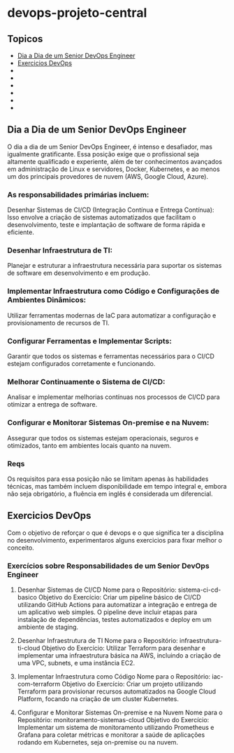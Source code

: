 # devops-projeto-central

## Topicos
- [Dia a Dia de um Senior DevOps Engineer](#Dia-a-Dia-de-um-Senior-DevOps-Engineer)
- [Exercicios DevOps](#Exercicios-DevOps)
- [](#)
- [](#)
- [](#)
- [](#)
- [](#)
- [](#)


## Dia a Dia de um Senior DevOps Engineer
O dia a dia de um Senior DevOps Engineer, é intenso e desafiador, mas igualmente gratificante. Essa posição exige que o profissional seja altamente qualificado e experiente, além de ter conhecimentos avançados em administração de Linux e servidores, Docker, Kubernetes, e ao menos um dos principais provedores de nuvem (AWS, Google Cloud, Azure).

### As responsabilidades primárias incluem:
Desenhar Sistemas de CI/CD (Integração Contínua e Entrega Contínua): Isso envolve a criação de sistemas automatizados que facilitam o desenvolvimento, teste e implantação de software de forma rápida e eficiente.

### Desenhar Infraestrutura de TI: 
Planejar e estruturar a infraestrutura necessária para suportar os sistemas de software em desenvolvimento e em produção.

### Implementar Infraestrutura como Código e Configurações de Ambientes Dinâmicos: 
Utilizar ferramentas modernas de IaC para automatizar a configuração e provisionamento de recursos de TI.

### Configurar Ferramentas e Implementar Scripts: 
Garantir que todos os sistemas e ferramentas necessários para o CI/CD estejam configurados corretamente e funcionando.

### Melhorar Continuamente o Sistema de CI/CD: 
Analisar e implementar melhorias contínuas nos processos de CI/CD para otimizar a entrega de software.

### Configurar e Monitorar Sistemas On-premise e na Nuvem: 
Assegurar que todos os sistemas estejam operacionais, seguros e otimizados, tanto em ambientes locais quanto na nuvem.

### Reqs
Os requisitos para essa posição não se limitam apenas às habilidades técnicas, mas também incluem disponibilidade em tempo integral e, embora não seja obrigatório, a fluência em inglês é considerada um diferencial.

## Exercicios DevOps
Com o objetivo de reforçar o que é devops e o que significa ter a disciplina no desenvolvimento, experimentaros alguns exercicios para fixar melhor o conceito.

### Exercícios sobre Responsabilidades de um Senior DevOps Engineer

1. Desenhar Sistemas de CI/CD
Nome para o Repositório: sistema-ci-cd-basico
Objetivo do Exercício: Criar um pipeline básico de CI/CD utilizando GitHub Actions para automatizar a integração e entrega de um aplicativo web simples. O pipeline deve incluir etapas para instalação de dependências, testes automatizados e deploy em um ambiente de staging.

2. Desenhar Infraestrutura de TI
Nome para o Repositório: infraestrutura-ti-cloud
Objetivo do Exercício: Utilizar Terraform para desenhar e implementar uma infraestrutura básica na AWS, incluindo a criação de uma VPC, subnets, e uma instância EC2.

3. Implementar Infraestrutura como Código
Nome para o Repositório: iac-com-terraform
Objetivo do Exercício: Criar um projeto utilizando Terraform para provisionar recursos automatizados na Google Cloud Platform, focando na criação de um cluster Kubernetes.

4. Configurar e Monitorar Sistemas On-premise e na Nuvem
Nome para o Repositório: monitoramento-sistemas-cloud
Objetivo do Exercício: Implementar um sistema de monitoramento utilizando Prometheus e Grafana para coletar métricas e monitorar a saúde de aplicações rodando em Kubernetes, seja on-premise ou na nuvem.